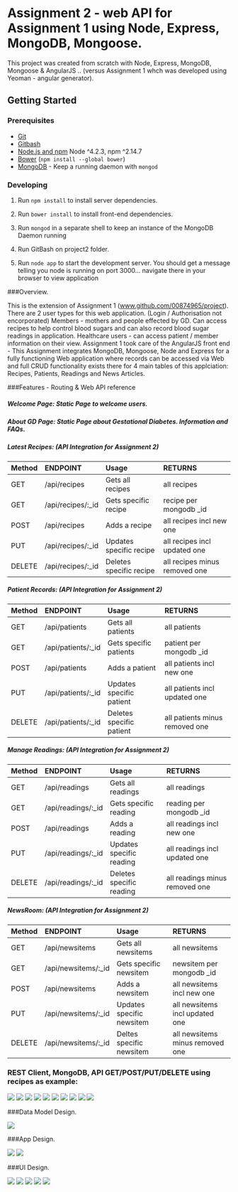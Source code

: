 # Assignment 2 - web API for Assignment 1 using Node, Express, MongoDB, Mongoose.

This project was created from scratch with Node, Express, MongoDB, Mongoose & AngularJS .. (versus Assignment 1 whch was developed using Yeoman - angular generator).

## Getting Started

### Prerequisites


- [Git](https://git-scm.com/)
- [Gitbash](https://git-scm.com/)
- [Node.js and npm](nodejs.org) Node ^4.2.3, npm ^2.14.7
- [Bower](bower.io) (`npm install --global bower`)
- [MongoDB](https://www.mongodb.org/) - Keep a running daemon with `mongod`

### Developing

1. Run `npm install` to install server dependencies.

2. Run `bower install` to install front-end dependencies.

3. Run `mongod` in a separate shell to keep an instance of the MongoDB Daemon running

4. Run GitBash on project2 folder.

5. Run `node app` to start the development server. You should get a message telling you node is running on port 3000... navigate there in your browser to view application


###Overview.

This is the extension of Assignment 1 (www.github.com/00874965/project).
There are 2 user types for this web application. (Login / Authorisation not encorporated)
Members - mothers and people effected by GD. Can access recipes to help control blood sugars and can also record blood sugar readings in application. Healthcare users - can access patient / member information on their view.
Assignment 1 took care of the AngularJS front end - This Assignment integrates MongoDB, Mongoose, Node and Express for a fully functioning Web application where records can be accessed via Web and full CRUD functionality exists there for 4 main tables of this applciation: Recipes, Patients, Readings and News Articles.

###Features - Routing & Web API reference 

##### Welcome Page: Static Page to welcome users.
##### About GD Page: Static Page about Gestational Diabetes. Information and FAQs.

##### Latest Recipes: (API Integration for Assignment 2) 

| Method        | ENDPOINT           | Usage                   | RETURNS					   |
| :------------ |:------------------ | :---------------------  | :---------------------------  |
| GET           | /api/recipes       | Gets all recipes        | all recipes                   |
| GET           | /api/recipes/:_id  | Gets specific recipe    | recipe per mongodb _id        |
| POST          | /api/recipes       | Adds a recipe           | all recipes incl new one      |
| PUT           | /api/recipes/:_id  | Updates specific recipe | all recipes incl updated one  |
| DELETE        | /api/recipes/:_id  | Deletes specific recipe | all recipes minus removed one |


##### Patient Records: (API Integration for Assignment 2)

| Method        | ENDPOINT            | Usage                    | RETURNS					     |
| :------------ |:------------------- | :----------------------  | :---------------------------- |
| GET           | /api/patients       | Gets all patients        | all patients                  |
| GET           | /api/patients/:_id  | Gets specific patients   | patient per mongodb _id       |
| POST          | /api/patients       | Adds a patient           | all patients incl new one     |
| PUT           | /api/patients/:_id  | Updates specific patient | all patients incl updated one |
| DELETE        | /api/patients/:_id  | Deletes specific patient | all patients minus removed one|

##### Manage Readings: (API Integration for Assignment 2)

| Method        | ENDPOINT            | Usage                     | RETURNS					      |
| :------------ |:------------------- | :-----------------------  | :---------------------------- |
| GET           | /api/readings       | Gets all readings         | all readings                  |
| GET           | /api/readings/:_id  | Gets specific reading     | reading per mongodb _id       |
| POST          | /api/readings       | Adds a reading            | all readings incl new one     |
| PUT           | /api/readings/:_id  | Updates specific reading  | all readings incl updated one |
| DELETE        | /api/readings/:_id  | Deletes specific reading  | all readings minus removed one|

##### NewsRoom: (API Integration for Assignment 2)

| Method        | ENDPOINT              | Usage                     | RETURNS					     |
| :------------ |:--------------------- | :-----------------------  | :----------------------------- |
| GET           | /api/newsitems        | Gets all newsitems        | all newsitems                  |
| GET           | /api/newsitems/:_id   | Gets specific newsitem    | newsitem per mongodb _id       |
| POST          | /api/newsitems        | Adds a newsitem           | all newsitems incl new one     |
| PUT           | /api/newsitems/:_id   | Updates specific newsitem | all newsitems incl updated one |
| DELETE        | /api/newsitems/:_id   | Deltes specific newsitem  | all newsitems minus removed one|

### REST Client, MongoDB, API GET/POST/PUT/DELETE using recipes as example:

![][Image18]
![][Image4]
![][Image5]
![][Image6]
![][Image7]
![][Image8]
![][Image9]
![][Image10]
![][Image11]
![][Image12]

###Data Model Design.

![][Image1]

###App Design.

![][Image2]
![][Image3]

###UI Design.

![][Image13]
![][Image14]
![][Image15]
![][Image16]
![][Image17]



[image1]: ./DataModel.PNG
[image2]: ./AppDesign.PNG
[image3]: ./AppDesignPackage.PNG
[image4]: ./RestClient_Testing_API_GET.PNG
[image5]: ./LocalHost_Testing_API_GET.png
[image6]: ./RestClient_Testing_API_GETBYID.PNG
[image7]: ./LocalHost_Testing_API_GETBYID.PNG
[image8]: ./RestClient_Testing_API_POST.PNG
[image9]: ./Mongo_Rest_POST_result.PNG
[image10]: ./RestClient_Testing_API_PUT.PNG
[image11]: ./LocalHost_Testing_API_PUT_Update.PNG
[image12]: ./RestClient_Testing_API_DELETE.PNG
[image13]: ./Home_NavBar.PNG
[image14]: ./Recipes.PNG
[image15]: ./Patients.PNG
[image16]: ./Readings.PNG
[image17]: ./NewsRoom.PNG
[image18]: ./MongoDB_Collections.PNG